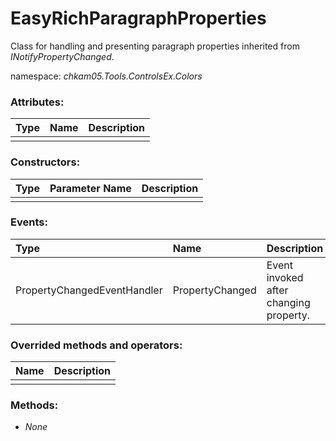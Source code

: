 # EasyRichParagraphProperties
Class for handling and presenting paragraph properties inherited from _INotifyPropertyChanged_.

namespace: _chkam05.Tools.ControlsEx.Colors_

### Attributes:

| Type   | Name      | Description |
|:-------|:----------|:------------|
|  |  |  |

### Constructors:

| Type   | Parameter Name | Description |
|:-------|:---------------|:------------|
|  |  |  |

### Events:

| Type                          | Name             | Description |
|:------------------------------|:-----------------|:------------|
| PropertyChangedEventHandler   | PropertyChanged  | Event invoked after changing property. |

### Overrided methods and operators:

| Name               | Description |
|:-------------------|:------------|
|  |  |

### Methods:

- _None_
